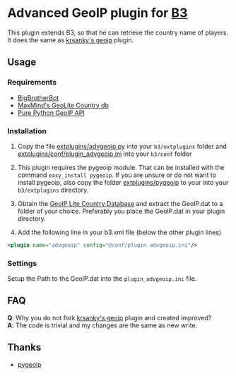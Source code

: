 Advanced GeoIP plugin for [B3](http://www.bigbrotherbot.net/ "BigBrotherBot")
=============================================================================
This plugin extends B3, so that he can retrieve the country name of players.
It does the same as [krsanky's geoip](https://github.com/krsanky/b3-geoip) plugin.


## Usage

### Requirements
- [BigBrotherBot](http://bigbrotherbot.net/)
- [MaxMind's GeoLite Country db](http://dev.maxmind.com/geoip/legacy/geolite)
- [Pure Python GeoIP API](https://github.com/appliedsec/pygeoip/)

### Installation
1. Copy the file [extplugins/advgeoip.py](extplugins/advgeoip.py) into your `b3/extplugins` folder and
[extplugins/conf/plugin_advgeoip.ini](extplugins/conf/plugin_advgeoip.ini) into your `b3/conf` folder

2. This plugin requires the pygeoip module. That can be installed with the command `easy_install pygeoip`.
  If you are unsure or do not want to install pygeoip, also copy the folder [extplugins/pygeoip](extplugins/pygeoip) to your into your `b3/extplugins` directory.

3. Obtain the [GeoIP Lite Country Database](http://dev.maxmind.com/geoip/legacy/geolite) and extract the GeoIP.dat to a folder of your choice. Preferably you place the GeoIP.dat in your plugin directory.

4. Add the following line in your b3.xml file (below the other plugin lines)
```xml
<plugin name="advgeoip" config="@conf/plugin_advgeoip.ini"/>
```

### Settings
Setup the Path to the GeoIP.dat into the `plugin_advgeoip.ini` file.

## FAQ
**Q**: Why you do not fork [krsanky's geoip](https://github.com/krsanky/b3-geoip) plugin and created improved?  
**A**: The code is trivial and my changes are the same as new write.

## Thanks
- [pygeoip](https://github.com/appliedsec/pygeoip/)
